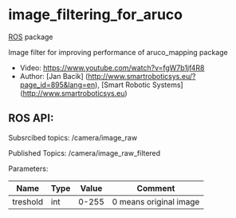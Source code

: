 # image_filtering_for_aruco

[ROS](http://ros.org) package

Image filter for improving performance of aruco_mapping package

* Video: https://www.youtube.com/watch?v=fgW7b1jf4R8
* Author: [Jan Bacik] (http://www.smartroboticsys.eu/?page_id=895&lang=en), [Smart Robotic Systems] (http://www.smartroboticsys.eu)


## ROS API:

Subsrcibed topics: /camera/image_raw

Published Topics: /camera/image_raw_filtered

Parameters:

Name          | Type         | Value       | Comment                  |
------------- | -------------| ------------| -------------------------|
treshold      | int          | 0-255       |  0 means original image  | 
